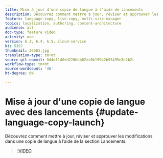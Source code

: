 ```yaml
---
title: Mise à jour d’une copie de langue à l’aide de lancements
description: Découvrez comment mettre à jour, réviser et approuver les modifications dans une copie de langue à l’aide de la section Lancements.
feature: language-copy, live-copy, multi-site-manager
topics: localization, authoring, content-architecture
audience: all
doc-type: feature video
activity: use
version: 6.3, 6.4, 6.5, cloud-service
kt: 5367
thumbnail: 36683.jpg
translation-type: tm+mt
source-git-commit: 0d4d1140dd226bbb02de0b19942b55495e3e2b2c
workflow-type: tm+mt
source-wordcount: '46'
ht-degree: 0%

---
```



# Mise à jour d&#39;une copie de langue avec des lancements {#update-language-copy-launch}

Découvrez comment mettre à jour, réviser et approuver les modifications dans une copie de langue à l’aide de la section Lancements.

>[!VIDEO](https://video.tv.adobe.com/v/36683?quality=12&learn=on)
